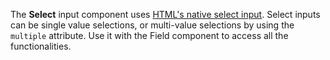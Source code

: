 The **Select** input component uses [HTML's native select input](https://developer.mozilla.org/en-US/docs/Web/HTML/Element/select).
Select inputs can be single value selections, or multi-value selections by using the `multiple` attribute. 
Use it with the Field component to access all the functionalities.